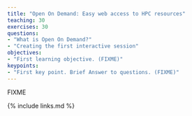 ```yaml
---
title: "Open On Demand: Easy web access to HPC resources"
teaching: 30
exercises: 30
questions:
- "What is Open On Demand?"
- "Creating the first interactive session"
objectives:
- "First learning objective. (FIXME)"
keypoints:
- "First key point. Brief Answer to questions. (FIXME)"
---
```

FIXME

{% include links.md %}
